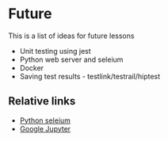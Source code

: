 # Future

This is a list of ideas for future lessons

* Unit testing using jest
* Python web server and seleium
* Docker
* Saving test results - testlink/testrail/hiptest

## Relative links

* [Python seleium](https://realpython.com/modern-web-automation-with-python-and-selenium/)
* [Google Jupyter](https://colab.research.google.com/notebooks/welcome.ipynb)